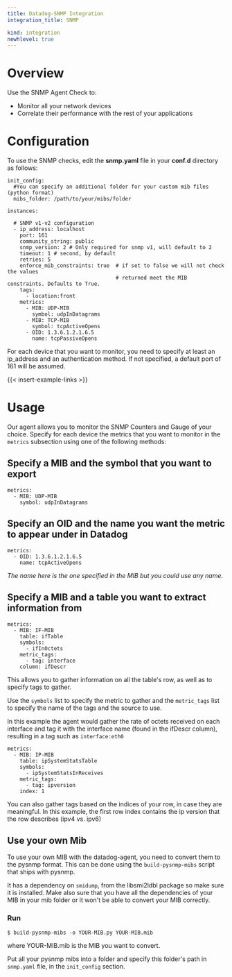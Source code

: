 ```yaml
---
title: Datadog-SNMP Integration
integration_title: SNMP

kind: integration
newhlevel: true
---
```


# Overview

Use the SNMP Agent Check to:

* Monitor all your network devices
* Correlate their performance with the rest of your applications


# Configuration

To use the SNMP checks, edit the **snmp.yaml** file in your **conf.d** directory as follows:

    init_config:
      #You can specify an additional folder for your custom mib files (python format)
      mibs_folder: /path/to/your/mibs/folder

    instances:

      # SNMP v1-v2 configuration
      - ip_address: localhost
        port: 161
        community_string: public
        snmp_version: 2 # Only required for snmp v1, will default to 2
        timeout: 1 # second, by default
        retries: 5
        enforce_mib_constraints: true  # if set to false we will not check the values
                                       # returned meet the MIB constraints. Defaults to True.
        tags:
          - location:front
        metrics:
          - MIB: UDP-MIB
            symbol: udpInDatagrams
          - MIB: TCP-MIB
            symbol: tcpActiveOpens
          - OID: 1.3.6.1.2.1.6.5
            name: tcpPassiveOpens


For each device that you want to monitor, you need to specify at least an ip_address and an authentication method. If not specified, a default port of 161 will be assumed.

{{< insert-example-links >}}

# Usage

Our agent allows you to monitor the SNMP Counters and Gauge of your choice. Specify for each device the metrics that you want to monitor in the ```metrics``` subsection using one of the following methods:

## Specify a MIB and the symbol that you want to export

    metrics:
      - MIB: UDP-MIB
        symbol: udpInDatagrams

## Specify an OID and the name you want the metric to appear under in Datadog

    metrics:
      - OID: 1.3.6.1.2.1.6.5
        name: tcpActiveOpens

*The name here is the one specified in the MIB but you could use any name.*

## Specify a MIB and a table you want to extract information from

    metrics:
      - MIB: IF-MIB
        table: ifTable
        symbols:
          - ifInOctets
        metric_tags:
          - tag: interface
        column: ifDescr

This allows you to gather information on all the table's row, as well as to specify tags to gather.

Use the ```symbols``` list to specify the metric to gather and the ```metric_tags``` list to specify the name of the tags and the source to use.

In this example the agent would gather the rate of octets received on each interface and tag it with the interface name (found in the ifDescr column), resulting in a tag such as ```interface:eth0```

    metrics:
      - MIB: IP-MIB
        table: ipSystemStatsTable
        symbols:
          - ipSystemStatsInReceives
        metric_tags:
          - tag: ipversion
        index: 1

You can also gather tags based on the indices of your row, in case they are meaningful. In this example, the first row index contains the ip version that the row describes (ipv4 vs. ipv6)

## Use your own Mib

To use your own MIB with the datadog-agent, you need to convert them to the pysnmp format. This can be done using the ```build-pysnmp-mibs``` script that ships with pysnmp.

It has a dependency on ```smidump```, from the libsmi2ldbl package so make sure it is installed. Make also sure that you have all the dependencies of your MIB in your mib folder or it won't be able to convert your MIB correctly.

### Run

    $ build-pysnmp-mibs -o YOUR-MIB.py YOUR-MIB.mib

where YOUR-MIB.mib is the MIB you want to convert.

Put all your pysnmp mibs into a folder and specify this folder's path in ```snmp.yaml``` file, in the ```init_config``` section.
